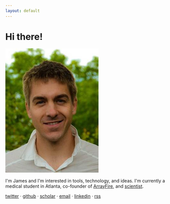 ```yaml
---
layout: default
---
```


# Hi there!

<img class="thumb" src="malcolm.jpg">

I'm James and I'm interested in tools, technology, and ideas.  I'm currently a
medical student in Atlanta, co-founder of [ArrayFire](http://arrayfire.com),
and [scientist](/pubs/research.html).

<a href="https://twitter.com/jgmalcolm" title="Twitter">twitter</a> &middot;
<a href="https://github.com/jgmalcolm" title="GitHub">github</a> &middot;
<a href="http://scholar.google.com/citations?user=k8pxfGQAAAAJ" title="Google Scholar">scholar</a> &middot;
<a href="mailto:me@jgmalcolm.com?subject=Hi" title="E-Mail">email</a> &middot;
<a href="https://www.linkedin.com/in/jgmalcolm">linkedin</a> &middot;
<a href="/atom.xml" title="Subscribe (Atom)">rss</a>
